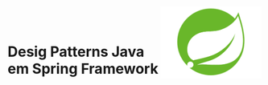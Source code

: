 <img src="img/spring.png" width=200 align="right" />
<br><br>

# Desig Patterns Java em Spring Framework
